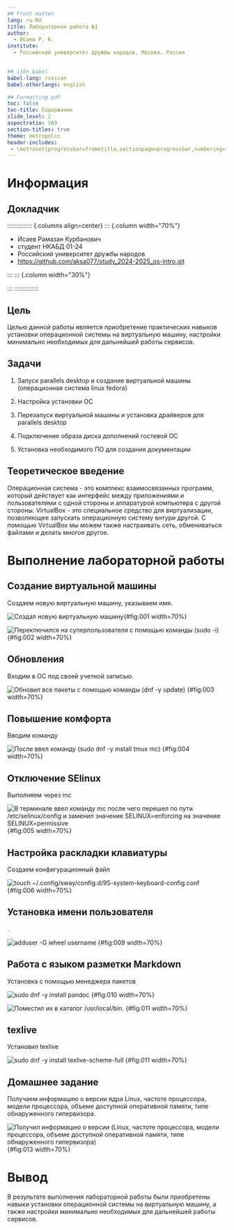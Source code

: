 ```yaml
---
## Front matter
lang: ru-RU
title: Лабораторная работа №1
author:
  - Исаев Р. К.
institute:
  - Российский университет дружбы народов, Москва, Россия
  

## i18n babel
babel-lang: russian
babel-otherlangs: english

## Formatting pdf
toc: false
toc-title: Содержание
slide_level: 2
aspectratio: 169
section-titles: true
theme: metropolis
header-includes:
 - \metroset{progressbar=frametitle,sectionpage=progressbar,numbering=fraction}
---
```


# Информация

## Докладчик

:::::::::::::: {.columns align=center}
::: {.column width="70%"}

  * Исаев Рамазан Курбанович
  * студент НКАБД 01-24
  * Российский университет дружбы народов
  * <https://github.com/aksa077/study_2024-2025_os-intro.git>

:::
::: {.column width="30%"}


:::
::::::::::::::


## Цель

Целью данной работы является приобретение практических навыков установки операционной системы на виртуальную машину, настройки минимально необходимых для дальнейшей работы сервисов.

## Задачи

1) Запуск parallels desktop и создание виртуальной машины (операционная система linux fedora)

2) Настройка установки ОС

3) Перезапуск виртуальной машины и установка драйверов для parallels desktop

4) Подключение образа диска дополнений гостевой ОС

5) Установка необходимого ПО для создания документации 


## Теоретическое введение

Операционная система - это комплекс взаимосвязанных программ, который действует как интерфейс между приложениями и пользователями с одной стороны и аппаратурой компьютера с другой стороны. VirtualBox - это специальное средство для виртуализации, позволяющее запускать операционную систему внтури другой. С помощью VirtualBox мы можем также настраивать сеть, обмениваться файлами и делать многое другое.

# Выполнение лабораторной работы

## Создание виртуальной машины

Создаем новую виртуальную машину, указываем имя.

![Создал новую виртуальную машину](image/1.png){#fig:001 width=70%}

![Переключился на суперпользователя с помощью команды (sudo -i)](image/2.png) {#fig:002 width=70%}

## Обновления 

Входим в ОС под своей учетной записью.

![Обновил все пакеты с помощью команды (dnf -y update)](image/3.png) {#fig:003 width=70%}

## Повышение комфорта 

Вводим команду

![После ввел команду (sudo dnf -y install tmux mc)](image/4.png) {#fig:004 width=70%}

## Отключение SElinux

Выполняем через mc

![В терминале ввел команду mc после чего перешел по пути /etc/selinux/config и заменил значение SELINUX=enforcing на значение SELINUX=permissive](image/5.png) {#fig:005 width=70%}

## Настройка раскладки клавиатуры

Создаем конфигурационный файл

![touch ~/.config/sway/config.d/95-system-keyboard-config.conf](image/6.png) {#fig:006 width=70%}

## Установка имени пользователя

.

![adduser -G wheel username](image/9.png) {#fig:009 width=70%}

## Работа с языком разметки Markdown

Установка с помощью менеджера пакетов

![sudo dnf -y install pandoc](image/10.png) {#fig:010 width=70%}

![Поместил их в каталог /usr/local/bin.](image/11.png) {#fig:011 width=70%}

## texlive

Установил texlive

![sudo dnf -y install texlive-scheme-full](image/12.png) {#fig:011 width=70%}

## Домашнее задание


Получаем информацию о версии ядра Linux, частоте процессора, модели процессора, объеме доступной оперативной памяти, типе обнаруженного гипервизора.

![Получил информацию о версии (Linux, частоте процессора, модели процессора, объеме доступной оперативной памяти, типе обнаруженного гипервизора)](image/13.png) {#fig:013 width=70%}

# Вывод

В результате выполнения лабораторной работы были приобретены навыки установки операционной системы на виртуальную машину, а также настройки минимально необходимых для дальнейшей работы сервисов.
